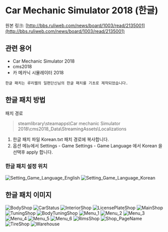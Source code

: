 # Car Mechanic Simulator 2018 (한글)

원본 링크: [http://bbs.ruliweb.com/news/board/1003/read/2135001](http://bbs.ruliweb.com/news/board/1003/read/2135001)

## 관련 용어
- Car Mechanic Simulator 2018
- cms2018
- 카 메카닉 시뮬레이터 2018

```
한글 패치는 루리웹의 일편단신님의 한글 패치를 기초로 제작되었습니다.
```

##  한글 패치 방법

패치 경로
> steamlibrary\steamapps\Car mechanic Simulator 2018\cms2018_Data\StreamingAssets\Localizations

1. 한글 패치 파일 Korean.txt 패치 경로에 복사합니다.
2. 옵션 메뉴에서 Settings - Game Settings - Game Language 에서 Korean 을 선택후 apply 합니다.

### 한글 패치 설정 위치

![Setting_Game_Language_English](https://github.com/semidex3/cms2018/blob/master/Images/Setting_Game_Language_English.jpg)
![Setting_Game_Language_Korean](https://github.com/semidex3/cms2018/blob/master/Images/Setting_Game_Language_Korean.jpg)


## 한글 패치 이미지

![BodyShop](https://github.com/semidex3/cms2018/blob/master/Images/BodyShop.jpg)
![CarStatus](https://github.com/semidex3/cms2018/blob/master/Images/CarStatus.jpg)
![InteriorShop](https://github.com/semidex3/cms2018/blob/master/Images/InteriorShop.jpg)
![LicensePlateShop](https://github.com/semidex3/cms2018/blob/master/Images/LicensePlateShop.jpg)
![MainShop](https://github.com/semidex3/cms2018/blob/master/Images/MainShop.jpg)
![TuningShop](https://github.com/semidex3/cms2018/blob/master/Images/TuningShop.jpg)
![BodyTuningShop](https://github.com/semidex3/cms2018/blob/master/Images/BodyTuningShop.jpg)
![Menu_1](https://github.com/semidex3/cms2018/blob/master/Images/Menu_1.jpg)
![Menu_2](https://github.com/semidex3/cms2018/blob/master/Images/Menu_2.jpg)
![Menu_3](https://github.com/semidex3/cms2018/blob/master/Images/Menu_3.jpg)
![Menu_4](https://github.com/semidex3/cms2018/blob/master/Images/Menu_4.jpg)
![Menu_5](https://github.com/semidex3/cms2018/blob/master/Images/Menu_5.jpg)
![Menu_6](https://github.com/semidex3/cms2018/blob/master/Images/Menu_6.jpg)
![RimsShop](https://github.com/semidex3/cms2018/blob/master/Images/RimsShop.jpg)
![Shop_PageName](https://github.com/semidex3/cms2018/blob/master/Images/Shop_PageName.jpg)
![TireShop](https://github.com/semidex3/cms2018/blob/master/Images/TireShop.jpg)
![Warehouse](https://github.com/semidex3/cms2018/blob/master/Images/Warehouse.jpg)